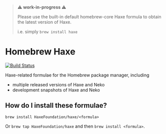 > **:warning: work-in-progress :warning:**
>
> Please use the built-in default homebrew-core Haxe formula to obtain the latest version of Haxe.
> 
> i.e. simply `brew install haxe`

# Homebrew Haxe

[![Build Status](https://travis-ci.org/HaxeFoundation/homebrew-haxe.svg?branch=master)](https://travis-ci.org/HaxeFoundation/homebrew-haxe)

Haxe-related formulae for the Homebrew package manager, including

 * multiple released versions of Haxe and Neko
 * development snapshots of Haxe and Neko

## How do I install these formulae?

`brew install HaxeFoundation/haxe/<formula>`

Or `brew tap HaxeFoundation/haxe` and then `brew install <formula>`.
